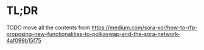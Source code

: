# TL;DR

TODO move all the contents from https://medium.com/sora-xor/how-to-rfp-proposing-new-functionalities-to-polkaswap-and-the-sora-network-4af099b15f75
